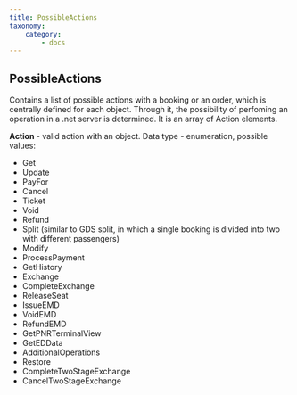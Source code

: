 ```yaml
---
title: PossibleActions
taxonomy:
    category:
        - docs
---
```


PossibleActions
---------------

Contains a list of possible actions with a booking or an order, which is centrally defined for each object. Through it, the possibility of perfoming an operation in a .net server is determined. It is an array of Action elements.

**Action** - valid action with an object. Data type - enumeration, possible values:
-  Get
-  Update
-  PayFor
-  Cancel
-  Ticket
-  Void
-  Refund
-  Split (similar to GDS split, in which a single booking is divided into two with different passengers)
-  Modify
-  ProcessPayment
-  GetHistory
-  Exchange
-  CompleteExchange
-  ReleaseSeat
-  IssueEMD
-  VoidEMD
-  RefundEMD
-  GetPNRTerminalView
-  GetEDData
-  AdditionalOperations
-  Restore
-  CompleteTwoStageExchange
-  CancelTwoStageExchange